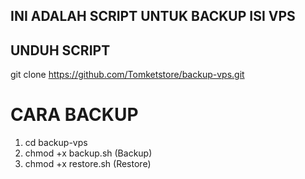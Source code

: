 ## INI ADALAH SCRIPT UNTUK BACKUP ISI VPS 

## UNDUH SCRIPT
git clone https://github.com/Tomketstore/backup-vps.git

# CARA BACKUP
1. cd backup-vps
2. chmod +x backup.sh (Backup)
3. chmod +x restore.sh (Restore)
